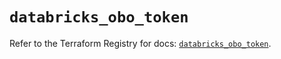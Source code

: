 # `databricks_obo_token`

Refer to the Terraform Registry for docs: [`databricks_obo_token`](https://registry.terraform.io/providers/databricks/databricks/1.48.3/docs/resources/obo_token).
